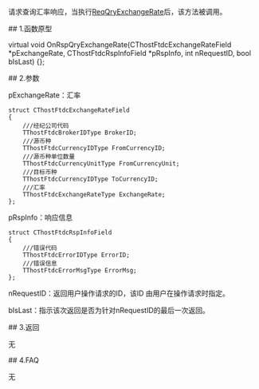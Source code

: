 <p>请求查询汇率响应，当执行<a href="../../CTHOSTFTDCTRADERSPI/REQQRYEXCHANGERATE/">ReqQryExchangeRate</a>后，该方法被调用。</p>
<span class="anchor" id="2f54d7e6-eb01-4faf-8d76-c23aac816f27"></span>
## 1.函数原型
<p>virtual void OnRspQryExchangeRate(CThostFtdcExchangeRateField *pExchangeRate, CThostFtdcRspInfoField *pRspInfo, int nRequestID, bool bIsLast) {};</p>
<span class="anchor" id="6b12e441-5034-4361-9073-9639dd785205"></span>
## 2.参数
<p>pExchangeRate：汇率</p>
<pre><code>struct CThostFtdcExchangeRateField
{
    ///经纪公司代码
    TThostFtdcBrokerIDType BrokerID;
    ///源币种
    TThostFtdcCurrencyIDType FromCurrencyID;
    ///源币种单位数量
    TThostFtdcCurrencyUnitType FromCurrencyUnit;
    ///目标币种
    TThostFtdcCurrencyIDType ToCurrencyID;
    ///汇率
    TThostFtdcExchangeRateType ExchangeRate;
};
</code></pre>
<p>pRspInfo：响应信息</p>
<pre><code>struct CThostFtdcRspInfoField
{
    ///错误代码
    TThostFtdcErrorIDType ErrorID;
    ///错误信息
    TThostFtdcErrorMsgType ErrorMsg;
};
</code></pre>
<p>nRequestID：返回用户操作请求的ID，该ID 由用户在操作请求时指定。</p>
<p>bIsLast：指示该次返回是否为针对nRequestID的最后一次返回。</p>
<span class="anchor" id="5a78dc06-600b-4d31-8c6b-ac0f00f9b258"></span>
## 3.返回
<p>无</p>
<span class="anchor" id="8af0c769-9b62-452e-86db-7c0002bcfd67"></span>
## 4.FAQ
<p>无</p>
